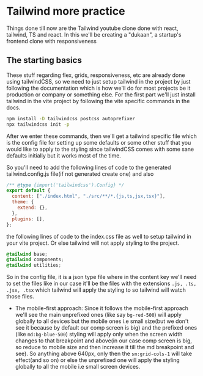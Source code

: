 # Tailwind more practice

Things done till now are the Tailwind youtube clone done with react, tailwind, TS and react. In this we'll be creating a "dukaan", a startup's frontend clone with responsiveness

## The starting basics

These stuff regarding flex, grids, responsiveness, etc are already done using tailwindCSS, so we need to just setup tailwind in the project by just following the documentation which is how we'll do for most projects be it production or company or something else. For the first part we'll just install tailwind in the vite project by following the vite specific commands in the docs.

```bash
npm install -D tailwindcss postcss autoprefixer
npx tailwindcss init -p
```

After we enter these commands, then we'll get a tailwind specific file which is the config file for setting up some defaults or some other stuff that you would like to apply to the styling since tailwindCSS comes with some sane defaults initially but it works most of the time.

So you'll need to add the following lines of code to the generated tailwind.config.js file(if not generated create one) and also

```js
/** @type {import('tailwindcss').Config} */
export default {
  content: ["./index.html", "./src/**/*.{js,ts,jsx,tsx}"],
  theme: {
    extend: {},
  },
  plugins: [],
};
```

the following lines of code to the index.css file as well to setup tailwind in your vite project. Or else tailwind will not apply styling to the project.

```css
@tailwind base;
@tailwind components;
@tailwind utilities;
```

So in the config file, it is a json type file where in the content key we'll need to set the files like in our case it'll be the files with the extensions `.js, .ts, .jsx, .tsx` which tailwind will apply the styling to so tailwind will watch those files.

- The mobile-first approach: Since it follows the mobile-first approach we'll see the main unprefixed ones (like say `bg-red-500`) will apply globally to all devices but the mobile ones i.e small size(but we don't see it because by default our comp screen is big) and the prefixed ones (like `md:bg-blue-500`) styling will apply only when the screen width changes to that breakpoint and above(in our case comp screen is big, so reduce to mobile size and then increase it till the md breakpoint and see). So anything above 640px, only then the `sm:grid-cols-1` will take effect(and so on) or else the unprefixed one will apply the styling globally to all the mobile i.e small screen devices.
